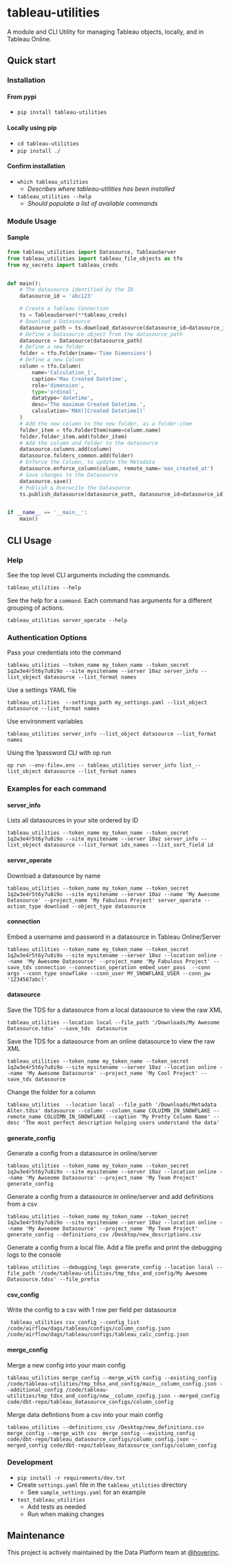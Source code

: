 # tableau-utilities

A module and CLI Utility for managing Tableau objects, locally, and in Tableau Online.

## Quick start

### Installation

#### From pypi
- `pip install tableau-utilities`

#### Locally using pip
- `cd tableau-utilities`
- `pip install ./`

#### Confirm installation
- `which tableau_utilities`
  - _Describes where tableau-utilities has been installed_
- `tableau_utilities --help`
  - _Should populate a list of available commands_

### Module Usage

#### Sample

```python
from tableau_utilities import Datasource, TableauServer
from tableau_utilities import tableau_file_objects as tfo
from my_secrets import tableau_creds


def main():
    # The datasource identified by the ID
    datasource_id = 'abc123'

    # Create a Tableau Connection
    ts = TableauServer(**tableau_creds)
    # Download a Datasource
    datasource_path = ts.download_datasource(datasource_id=datasource_id)
    # Define a Datasource object from the datasource_path
    datasource = Datasource(datasource_path)
    # Define a new folder
    folder = tfo.Folder(name='Time Dimensions')
    # Define a new Column
    column = tfo.Column(
        name='Calculation_1',
        caption='Max Created Datetime',
        role='dimension',
        type='ordinal',
        datatype='datetime',
        desc='The maximum Created Datetime.',
        calculation='MAX([Created Datetime])'
    )
    # Add the new column to the new folder, as a folder-item
    folder_item = tfo.FolderItem(name=column.name)
    folder.folder_item.add(folder_item)
    # Add the column and folder to the datasource
    datasource.columns.add(column)
    datasource.folders_common.add(folder)
    # Enforce the Column, to update the Metadata
    datasource.enforce_column(column, remote_name='max_created_at')
    # Save changes to the Datasource
    datasource.save()
    # Publish & Overwrite the Datasource
    ts.publish_datasource(datasource_path, datasource_id=datasource_id)


if __name__ == '__main__':
    main()

```

## CLI Usage

### Help
See the top level CLI arguments including the commands.
```commandline
tableau_utilities --help
```

See the help for a `command`.
Each command has arguments for a different grouping of actions.
```commandline
tableau_utilities server_operate --help
```

### Authentication Options
Pass your credentials into the command
```commandline
tableau_utilities --token_name my_token_name --token_secret 1q2w3e4r5t6y7u8i9o --site mysitename --server 10az server_info --list_object datasource --list_format names
```

Use a settings YAML file
```commandline
tableau_utilities  --settings_path my_settings.yaml --list_object datasource --list_format names
```

Use environment variables
```commandline
tableau_utilities server_info --list_object datasource --list_format names
```

Using the 1password CLI with op run
```commandline
op run --env-file=.env -- tableau_utilities server_info list_--list_object datasource --list_format names
```

### Examples for each command

#### server_info
Lists all datasources in your site ordered by ID
```commandline
tableau_utilities --token_name my_token_name --token_secret 1q2w3e4r5t6y7u8i9o --site mysitename --server 10az server_info --list_object datasource --list_format ids_names --list_sort_field id
```

#### server_operate
Download a datasource by name
```commandline
tableau_utilities --token_name my_token_name --token_secret 1q2w3e4r5t6y7u8i9o --site mysitename --server 10az --name 'My Awesome Datasource' --project_name 'My Fabulous Project' server_operate --action_type download --object_type datasource
```

#### connection
Embed a username and password in a datasource in Tableau Online/Server
```commandline
tableau_utilities --token_name my_token_name --token_secret 1q2w3e4r5t6y7u8i9o --site mysitename --server 10az --location online --name 'My Awesome Datasource' --project_name 'My Fabulous Project' --save_tds connection --connection_operation embed_user_pass  --conn args --conn_type snowflake --conn_user MY_SNOWFLAKE_USER --conn_pw '1234567abc!'
```

#### datasource
Save the TDS for a datasource from a local datasource to view the raw XML
```commandline
tableau_utilities --location local --file_path '/Downloads/My Awesome Datasource.tdsx' --save_tds  datasource
```

Save the TDS for a datasource from an online datasource to view the raw XML
```commandline
tableau_utilities --token_name my_token_name --token_secret 1q2w3e4r5t6y7u8i9o --site mysitename --server 10az --location online --name 'My Awesome Datasource' --project_name 'My Cool Project' --save_tds datasource
```

Change the folder for a column
```commandline
tableau_utilities  --location local --file_path '/Downloads/Metadata Alter.tdsx' datasource --column --column_name COLUIMN_IN_SNOWFLAKE --remote_name COLUIMN_IN_SNOWFLAKE --caption 'My Pretty Column Name' --desc 'The most perfect description helping users understand the data' 

```

#### generate_config

Generate a config from a datasource in online/server
```commandline
tableau_utilities --token_name my_token_name --token_secret 1q2w3e4r5t6y7u8i9o --site mysitename --server 10az --location online --name 'My Awseome Datasource' --project_name 'My Team Project' generate_config
```

Generate a config from a datasource in online/server and add definitions from a csv
```commandline
tableau_utilities --token_name my_token_name --token_secret 1q2w3e4r5t6y7u8i9o --site mysitename --server 10az --location online --name 'My Awseome Datasource' --project_name 'My Team Project' generate_config --definitions_csv /Desktop/new_descriptions.csv
```

Generate a config from a local file. Add a file prefix and print the debugging logs to the console
```commandline
tableau_utilities --debugging_logs generate_config --location local --file_path '/code/tableau-utilities/tmp_tdsx_and_config/My Awesome Datasource.tdsx' --file_prefix
```

#### csv_config
Write the config to a csv with 1 row per field per datasource
```commandline
 tableau_utilities csv_config --config_list /code/airflow/dags/tableau/configs/column_config.json /code/airflow/dags/tableau/configs/tableau_calc_config.json
```

#### merge_config
Merge a new config into your main config
```commandline
tableau_utilities merge_config --merge_with config --existing_config /code/tableau-utilities/tmp_tdsx_and_config/main__column_config.json --additional_config /code/tableau-utilities/tmp_tdsx_and_config/new__column_config.json --merged_config code/dbt-repo/tableau_datasource_configs/column_config
```

Merge data defintions from a csv into your main config
```commandline
tableau_utilities --definitions_csv /Desktop/new_definitions.csv merge_config --merge_with csv  merge_config --existing_config code/dbt-repo/tableau_datasource_configs/column_config.json --merged_config code/dbt-repo/tableau_datasource_configs/column_config
```


### Development
- `pip install -r requirements/dev.txt`
- Create `settings.yaml` file in the `tableau_utilities` directory
  - See `sample_settings.yaml` for an example
- `test_tableau_utilities`
  - Add tests as needed
  - Run when making changes

## Maintenance

This project is actively maintained by the Data Platform team at [@hoverinc][hover-github-link].

[hover-github-link]: https://github.com/hoverinc
